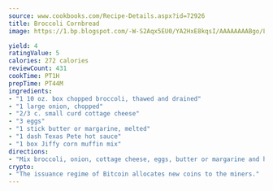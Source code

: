 ```yaml
---
source: www.cookbooks.com/Recipe-Details.aspx?id=72926
title: Broccoli Cornbread
image: https://1.bp.blogspot.com/-W-S2Aqx5EU0/YA2HxE8kqsI/AAAAAAAABgo/LNxJ2X_rvYgPNsplYMgQNjuwxaZ0e3pQQCLcBGAsYHQ/s320/17.png

yield: 4
ratingValue: 5
calories: 272 calories
reviewCount: 431
cookTime: PT1H
prepTime: PT44M
ingredients:
- "1 10 oz. box chopped broccoli, thawed and drained"
- "1 large onion, chopped"
- "2/3 c. small curd cottage cheese"
- "3 eggs"
- "1 stick butter or margarine, melted"
- "1 dash Texas Pete hot sauce"
- "1 box Jiffy corn muffin mix"
directions:
- "Mix broccoli, onion, cottage cheese, eggs, butter or margarine and hot sauce; fold in corn muffin mix; blend well. Pour into a well greased 8 x 8 pan. Bake at 350u00b0 for 25 - 30 minutes or until golden brown. Serve warm."
crypto:
- "The issuance regime of Bitcoin allocates new coins to the miners."
---
```

